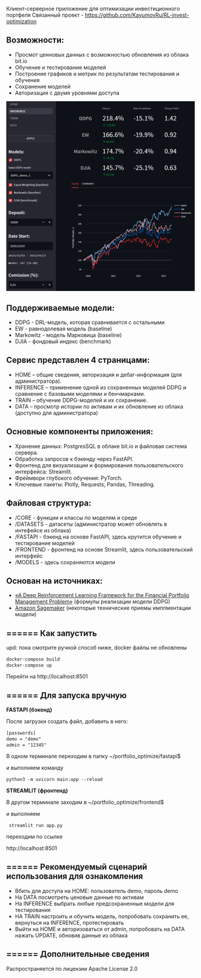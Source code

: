 

Клиент-серверное приложение для оптимизации инвестиционного портфеля
Связанный проект - https://github.com/KayumovRu/RL-invest-optimization


## Возможности:
* Просмот ценновых данных с возможностью обновления из облака bit.io
* Обучение и тестирование моделей
* Построение графиков и метрик по результатам тестирования и обучения
* Сохранение моделей
* Авторизация с двумя уровнями доступа
 
<img src='demo.jpg' width='600'>

## Поддерживаемые модели:
* DDPG - DRL-модель, которая сравнивается с остальными
* EW - равнодолевая модель (baseline)
* Markowitz - модель Марковица (baseline)
* DJIA - фондовый индекс (benchmark)

## Сервис представлен 4 страницами:
* HOME – общие сведения, авторизация и дебаг-информация (для администратора).
* INFERENCE – применение одной из сохраненных моделей DDPG и сравнение с базовыми моделями и бенчмарками.
* TRAIN – обучение DDPG-моделей и их сохранение.
* DATA – просмотр истории по активам и их обновление из облака (доступно для администратора)

## Основные компоненты приложения:
* Хранение данных: PostgresSQL в облаке bit.io и файловая система сервера.
* Обработка запросов к бэкенду через FastAPI.
* Фронтенд для визуализации и формирования пользовательского интерфейса: Streamlit.
* Фреймворк глубокого обучения: PyTorch.
* Ключевые пакеты: Plotly, Requests, Pandas, Threading.

## Файловая структура:
* /CORE - функции и классы по моделям и среде
* /DATASETS - датасеты (администратор может обновлять в интефейсе из облака)
* /FASTAPI - бэкенд на основе FastAPI, здесь крутится обучение и тестирование моделей
* /FRONTEND - фронтенд на основе Streamlit, здесь пользовательский интерфейс
* /MODELS - здесь сохраняются модели

## Основан на источниках:
* [«A Deep Reinforcement Learning Framework for the Financial Portfolio Management Problem»](https://arxiv.org/abs/1706.10059) (формулы реализации модели DDPG)
* [Amazon Sagemaker](https://github.com/Fundator/amazon-sagemaker-examples/tree/0dacdccdb3bf66339d4f1b1854c8d151ee8c5840) (некоторые технические приемы имплментации модели)


## ====== Как запустить

upd: пока смотрите ручной способ ниже, docker файлы не обновлены

```
docker-compose build
docker-compose up
```

Перейти на http://localhost:8501


## ====== Для запуска вручную

**FASTAPI (бэкенд)**

После загрузки создать файл, добавить в него:

```
[passwords]
demo = "demo"
admin = "12345"
```

В одном терминале переходим в папку 
~/portfolio_optimize/fastapi$

и выполняем команду

```
python3 -m uvicorn main:app --reload

```


**STREAMLIT (фронтенд)**

В другом терминале заходим в
~/portfolio_optimize/frontend$

и выполняем

```
 streamlit run app.py
```

переходим по ссылке

http://localhost:8501



## ====== Рекомендуемый сценарий использования для ознакомления

* Вбить для доступа на HOME: пользователь demo, пароль demo
* На DATA посмотреть ценовые данные по активам
* На INFERENCE выбрать любые предсохраненные модели для тестирования
* НА TRAIN настроить и обучить модель, попробовать сохранить ее, вернуться на INFERENCE, протестировать
* Выйти на HOME и авторизоваться от admin, попробовать на DATA нажать UPDATE, обновив данные из облака

## ====== Дополнительные сведения

Распространяется по лицензии Apache License 2.0 